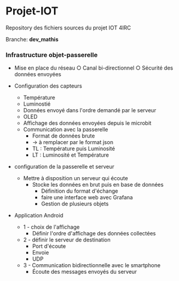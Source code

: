 # Projet-IOT

Repository des fichiers sources du projet IOT 4IRC

Branche: **dev_mathis**

### Infrastructure objet-passerelle

- Mise en place du réseau
		○ Canal bi-directionnel
		○ Sécurité des données envoyées
    
- Configuration des capteurs
  - Température
  -  Luminostié
  -  Données envoyé dans l'ordre demandé par le serveur
  -  OLED
    -  Affichage des données envoyées depuis le microbit
    -   Communication avec la passerelle
        -   Format de données brute
        -   -> à remplacer par le format json
        -   TL : Température puis Luminosité
        -   LT : Luminosité et Température
- configuration de la passerelle et serveur
    - Mettre à disposition un serveur qui écoute 
        - Stocke les données en brut puis en base de données
          - Définition du format d'échange
          - faire une interface web avec Grafana
          - Gestion de plusieurs objets
- Application Android
  - 1 - choix de l'affichage
    - Définir l'ordre d'affichage des données collectées 
  - 2 - définir le serveur de destination
    - Port d'écoute
    - Envoie
    - UDP
  - 3 - Communication bidirectionnelle avec le smartphone
    - Écoute des messages envoyés du serveur
